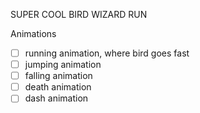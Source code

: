 SUPER COOL BIRD WIZARD RUN

Animations

- [ ] running animation, where bird goes fast
- [ ] jumping animation
- [ ] falling animation
- [ ] death animation
- [ ] dash animation